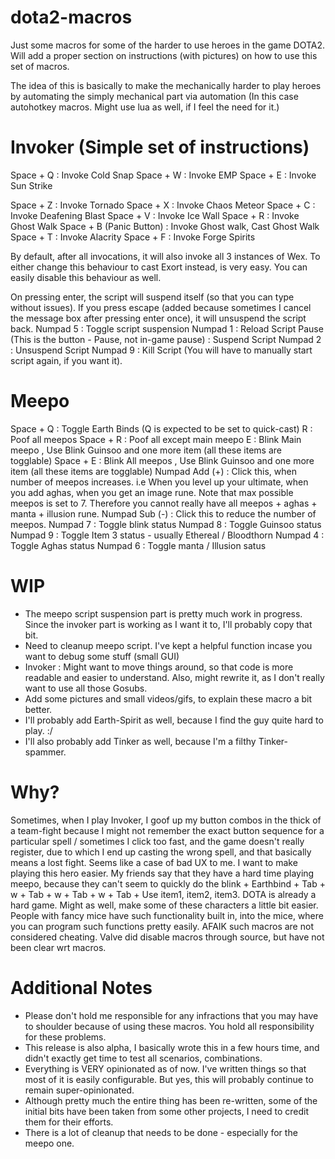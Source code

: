# dota2-macros
Just some macros for some of the harder to use heroes in the game DOTA2.
Will add a proper section on instructions (with pictures) on how to use this set of macros.

The idea of this is basically to make the mechanically harder to play heroes
by automating the simply mechanical part via automation (In this case autohotkey macros. 
Might use lua as well, if I feel the need for it.)

# Invoker (Simple set of instructions)
Space + Q : Invoke Cold Snap
Space + W : Invoke EMP
Space + E : Invoke Sun Strike

Space + Z : Invoke Tornado
Space + X : Invoke Chaos Meteor
Space + C : Invoke Deafening Blast
Space + V : Invoke Ice Wall
Space + R : Invoke Ghost Walk
Space + B (Panic Button) : Invoke Ghost walk, Cast Ghost Walk
Space + T : Invoke Alacrity
Space + F : Invoke Forge Spirits

By default, after all invocations, it will also invoke all 3 instances of Wex.
To either change this behaviour to cast Exort instead, is very easy. You can easily disable
this behaviour as well.


On pressing enter, the script will suspend itself (so that you can type without issues).
If you press escape (added because sometimes I cancel the message box after pressing enter once),
it will unsuspend the script back.
Numpad 5 : Toggle script suspension
Numpad 1 : Reload Script
Pause (This is the button - Pause, not in-game pause) : Suspend Script
Numpad 2 : Unsuspend Script
Numpad 9 : Kill Script (You will have to manually start script again, if you want it).

# Meepo
Space + Q : Toggle Earth Binds (Q is expected to be set to quick-cast)
R : Poof all meepos
Space + R : Poof all except main meepo
E : Blink Main meepo , Use Blink Guinsoo and one more item (all these items are togglable)
Space + E : Blink All meepos , Use Blink Guinsoo and one more item (all these items are togglable)
Numpad Add (+) : Click this, when number of meepos increases. i.e When you level up your ultimate,
	when you add aghas, when you get an image rune. Note that max possible meepos is set to 7.
	Therefore you cannot really have all meepos + aghas + manta + illusion rune.
Numpad Sub (-) : Click this to reduce the number of meepos.
Numpad 7 : Toggle blink status
Numpad 8 : Toggle Guinsoo status
Numpad 9 : Toggle Item 3 status - usually Ethereal / Bloodthorn
Numpad 4 : Toggle Aghas status
Numpad 6 : Toggle manta / Illusion satus


# WIP 
* The meepo script suspension part is pretty much work in progress. Since the invoker part is working as I want it to, I'll probably copy that bit.
* Need to cleanup meepo script. I've kept a helpful function incase you want to debug some stuff (small GUI)
* Invoker : Might want to move things around, so that code is more readable and easier to understand.
	Also, might rewrite it, as I don't really want to use all those Gosubs.
* Add some pictures and small videos/gifs, to explain these macro a bit better.
* I'll probably add Earth-Spirit as well, because I find the guy quite hard to play. :/
* I'll also probably add Tinker as well, because I'm a filthy Tinker-spammer.

# Why?
Sometimes, when I play Invoker, I goof up my button combos in the thick of a team-fight because I might not 
	remember the exact button sequence for a particular spell / sometimes I click too fast, and the game
	doesn't really register, due to which I end up casting the wrong spell, and that basically means a lost
	fight. Seems like a case of bad UX to me. I want to make playing this hero easier.
My friends say that they have a hard time playing meepo, because they can't seem to quickly do the blink + 
	Earthbind + Tab + w + Tab + w + Tab + w + Tab + Use item1, item2, item3. DOTA is already a hard game.
	Might as well, make some of these characters a little bit easier.
People with fancy mice have such functionality built in, into the mice, where you can program such functions
	pretty easily. AFAIK such macros are not considered cheating. Valve did disable macros through source, but have not been clear wrt macros.

# Additional Notes
* Please don't hold me responsible for any infractions that you may have to shoulder because of using these macros. You hold all responsibility for these problems.
* This release is also alpha, I basically wrote this in a few hours time, and didn't exactly get time to test all scenarios, combinations. 
* Everything is VERY opinionated as of now. I've written things so that most of it is easily configurable. But yes, this will probably continue to remain super-opinionated.
* Although pretty much the entire thing has been re-written, some of the initial bits have been taken from some other projects, I need to credit them for their efforts.
* There is a lot of cleanup that needs to be done - especially for the meepo one.
